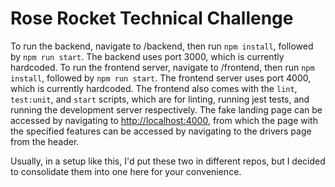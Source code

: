 # Rose Rocket Technical Challenge
To run the backend, navigate to /backend, then run `npm install`, followed by `npm run start`. The backend uses port 3000, which is currently hardcoded.
To run the frontend server, navigate to /frontend, then run `npm install`, followed by `npm run start`. The frontend server uses port 4000, which is currently hardcoded.
The frontend also comes with the `lint`, `test:unit`, and `start` scripts, which are for linting, running jest tests, and running the development server respectively.
The fake landing page can be accessed by navigating to <http://localhost:4000>, from which the page with the specified features can be accessed by navigating to the drivers page from the header.

Usually, in a setup like this, I'd put these two in different repos, but I decided to consolidate them into one here for your convenience.

